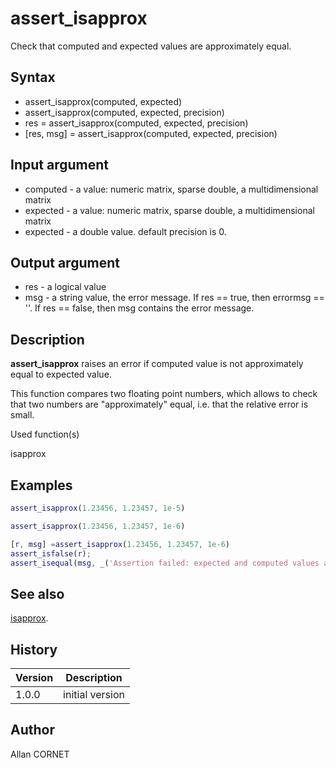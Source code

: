 # assert_isapprox

Check that computed and expected values are approximately equal.

## Syntax

- assert_isapprox(computed, expected)
- assert_isapprox(computed, expected, precision)
- res = assert_isapprox(computed, expected, precision)
- [res, msg] = assert_isapprox(computed, expected, precision)

## Input argument

- computed - a value: numeric matrix, sparse double, a multidimensional matrix
- expected - a value: numeric matrix, sparse double, a multidimensional matrix
- expected - a double value. default precision is 0.

## Output argument

- res - a logical value
- msg - a string value, the error message. If res == true, then errormsg == ''. If res == false, then msg contains the error message.

## Description

  <p><b>assert_isapprox</b> raises an error if computed value is not approximately equal to expected value.</p>
  <p>This function compares two floating point numbers, which allows to check that two numbers are "approximately" equal, i.e. that the relative error is small.</p>

Used function(s)

isapprox

## Examples

```matlab
assert_isapprox(1.23456, 1.23457, 1e-5)
```

```matlab
assert_isapprox(1.23456, 1.23457, 1e-6)
```

```matlab
[r, msg] =assert_isapprox(1.23456, 1.23457, 1e-6)
assert_isfalse(r);
assert_isequal(msg, _('Assertion failed: expected and computed values are too different.'));
```

## See also

[isapprox](../elementary_functions/isapprox.md).

## History

| Version | Description     |
| ------- | --------------- |
| 1.0.0   | initial version |

## Author

Allan CORNET
